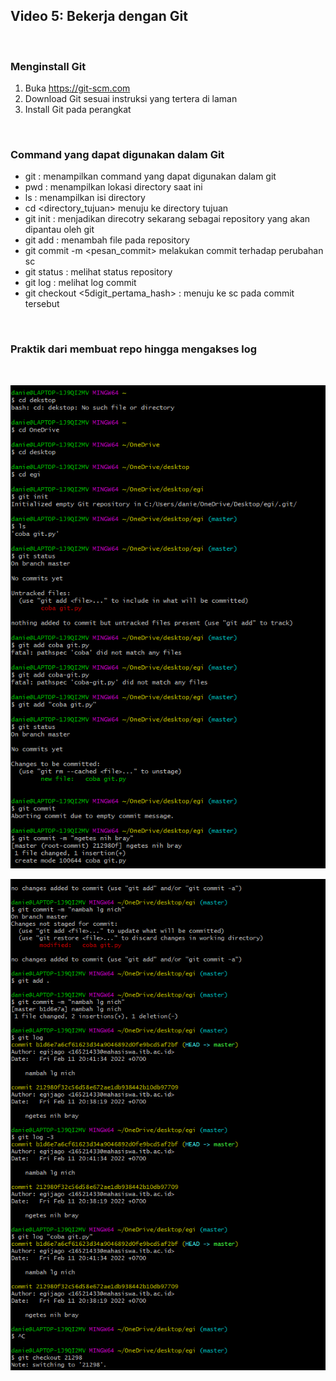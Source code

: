 ## Video 5: Bekerja dengan Git
<p>&nbsp;</p>

### Menginstall Git
1. Buka https://git-scm.com
2. Download Git sesuai instruksi yang tertera di laman
3. Install Git pada perangkat

<p>&nbsp;</p>

### Command yang dapat digunakan dalam Git
- git : menampilkan command yang dapat digunakan dalam git
- pwd : menampilkan lokasi directory saat ini
- ls : menampilkan isi directory
- cd <directory_tujuan> menuju ke directory tujuan
- git init : menjadikan direcotry sekarang sebagai repository yang akan dipantau oleh git
- git add : menambah file pada repository
- git commit -m <pesan_commit> melakukan commit terhadap perubahan sc
- git status : melihat status repository
- git log : melihat log commit
- git checkout <5digit_pertama_hash> : menuju ke sc pada commit tersebut
<p>&nbsp;</p>

### Praktik dari membuat repo hingga mengakses log
<p>&nbsp;</p>

![](prak1.png)

![](prak2.png)
